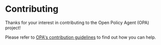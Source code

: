 # Contributing

Thanks for your interest in contributing to the Open Policy Agent (OPA) project!

Please refer to [OPA's contribution guidelines](https://www.openpolicyagent.org/docs/latest/contributing/)
to find out how you can help.
